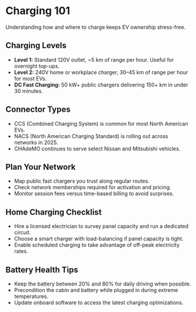 # Charging 101

Understanding how and where to charge keeps EV ownership stress-free.

## Charging Levels

- **Level 1:** Standard 120V outlet, ~5 km of range per hour. Useful for overnight top-ups.
- **Level 2:** 240V home or workplace charger, 30–45 km of range per hour for most EVs.
- **DC Fast Charging:** 50 kW+ public chargers delivering 150+ km in under 30 minutes.

## Connector Types

- CCS (Combined Charging System) is common for most North American EVs.
- NACS (North American Charging Standard) is rolling out across networks in 2025.
- CHAdeMO continues to serve select Nissan and Mitsubishi vehicles.

## Plan Your Network

- Map public fast chargers you trust along regular routes.
- Check network memberships required for activation and pricing.
- Monitor session fees versus time-based billing to avoid surprises.

## Home Charging Checklist

- Hire a licensed electrician to survey panel capacity and run a dedicated circuit.
- Choose a smart charger with load-balancing if panel capacity is tight.
- Enable scheduled charging to take advantage of off-peak electricity rates.

## Battery Health Tips

- Keep the battery between 20% and 80% for daily driving when possible.
- Precondition the cabin and battery while plugged in during extreme temperatures.
- Update onboard software to access the latest charging optimizations.
